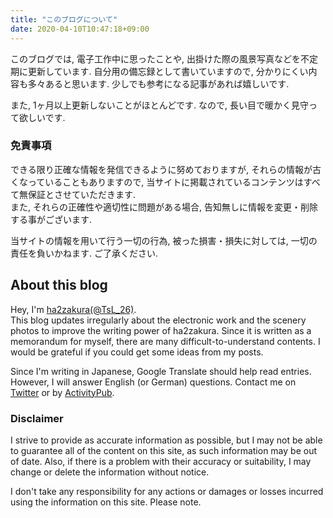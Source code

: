 ```yaml
---
title: "このブログについて"
date: 2020-04-10T10:47:18+09:00
---
```


このブログでは, 電子工作中に思ったことや, 出掛けた際の風景写真などを不定期に更新しています. 
自分用の備忘録として書いていますので, 分かりにくい内容も多々あると思います. 
少しでも参考になる記事があれば嬉しいです.   

また, 1ヶ月以上更新しないことがほとんどです. なので, 長い目で暖かく見守って欲しいです. 

### 免責事項

できる限り正確な情報を発信できるように努めておりますが, それらの情報が古くなっていることもありますので, 当サイトに掲載されているコンテンツはすべて無保証とさせていただきます.   
また, それらの正確性や適切性に問題がある場合, 告知無しに情報を変更・削除する事がございます. 

当サイトの情報を用いて行う一切の行為, 被った損害・損失に対しては, 一切の責任を負いかねます. ご了承ください. 


## About this blog

Hey, I'm [ha2zakura(@TsL_26)](https://twitter.com/TsL_26).  
This blog updates irregularly about the electronic work and the scenery photos to improve the writing power of ha2zakura. 
Since it is written as a memorandum for myself, there are many difficult-to-understand contents.
I would be grateful if you could get some ideas from my posts.

Since I'm writing in Japanese, Google Translate should help read entries. 
However, I will answer English (or German) questions. Contact me on [Twitter](https://twitter.com/TsL_26) or by [ActivityPub](https://nomb.herokuapp.com/@ha2zakura).

### Disclaimer

I strive to provide as accurate information as possible, but I may not be able to guarantee all of the content on this site, as such information may be out of date.
Also, if there is a problem with their accuracy or suitability, I may change or delete the information without notice.

I don't take any responsibility for any actions or damages or losses incurred using the information on this site. Please note.
